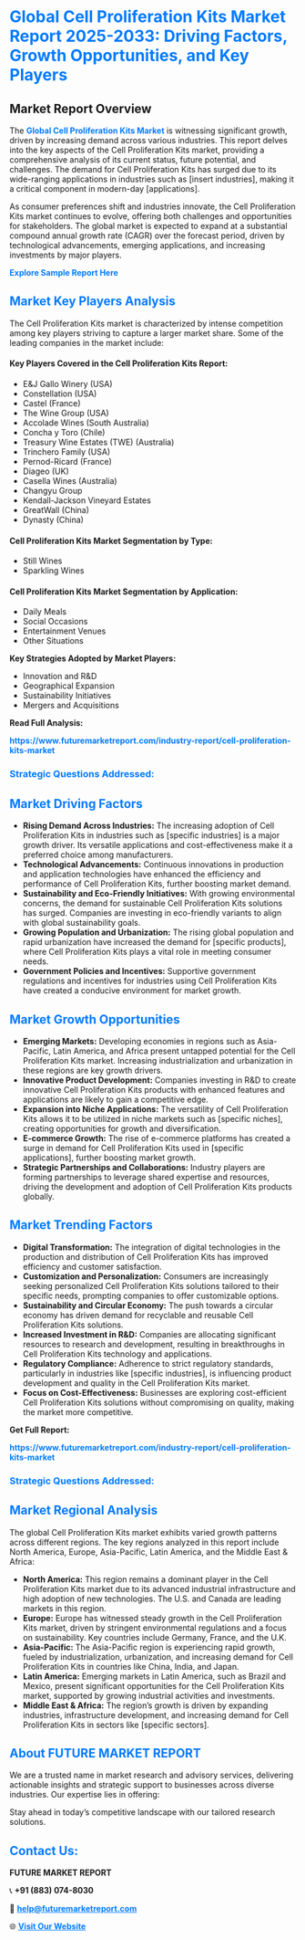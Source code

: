 <h1 style="color: #007BFF;">Global Cell Proliferation Kits Market Report 2025-2033: Driving Factors, Growth Opportunities, and Key Players</h1>

<section id="overview">
<h2>Market Report Overview</h2>
<p>The <a href="https://www.futuremarketreport.com/industry-report/cell-proliferation-kits-market" style="color: #007BFF; text-decoration: none;"><strong>Global Cell Proliferation Kits Market</strong></a> is witnessing significant growth, driven by increasing demand across various industries. This report delves into the key aspects of the Cell Proliferation Kits market, providing a comprehensive analysis of its current status, future potential, and challenges. The demand for Cell Proliferation Kits has surged due to its wide-ranging applications in industries such as [insert industries], making it a critical component in modern-day [applications].</p>
<p>As consumer preferences shift and industries innovate, the Cell Proliferation Kits market continues to evolve, offering both challenges and opportunities for stakeholders. The global market is expected to expand at a substantial compound annual growth rate (CAGR) over the forecast period, driven by technological advancements, emerging applications, and increasing investments by major players.</p>
</section>

<section id="overview">
<p><a href="https://www.futuremarketreport.com/request-sample/reportId=32090" style="color: #007BFF; text-decoration: none;"><strong>Explore Sample Report Here</strong></a></p>
</section>

<section id="key-players">
<h2 style="color: #007BFF;">Market Key Players Analysis</h2>
<p>The Cell Proliferation Kits market is characterized by intense competition among key players striving to capture a larger market share. Some of the leading companies in the market include:</p>
<h4>Key Players Covered in the Cell Proliferation Kits Report:</h4>
<ul><li>E&amp;J Gallo Winery (USA)</li><li>Constellation (USA)</li><li>Castel (France)</li><li>The Wine Group (USA)</li><li>Accolade Wines (South Australia)</li><li>Concha y Toro (Chile)</li><li>Treasury Wine Estates (TWE) (Australia)</li><li>Trinchero Family (USA)</li><li>Pernod-Ricard (France)</li><li>Diageo (UK)</li><li>Casella Wines (Australia)</li><li>Changyu Group</li><li>Kendall-Jackson Vineyard Estates</li><li>GreatWall (China)</li><li>Dynasty (China)</li></ul>
<h4>Cell Proliferation Kits Market Segmentation by Type:</h4>
<ul><li>Still Wines</li><li>Sparkling Wines</li></ul>

<h4>Cell Proliferation Kits Market Segmentation by Application:</h4>
<ul><li>Daily Meals</li><li>Social Occasions</li><li>Entertainment Venues</li><li>Other Situations</li></ul>
<p><strong>Key Strategies Adopted by Market Players:</strong></p>
<ul>
<li>Innovation and R&D</li>
<li>Geographical Expansion</li>
<li>Sustainability Initiatives</li>
<li>Mergers and Acquisitions</li>
</ul>
</section>

<section>
<p><strong>Read Full Analysis: </strong></p><a href="https://www.futuremarketreport.com/industry-report/cell-proliferation-kits-market" style="color: #007BFF; text-decoration: none;"><strong>https://www.futuremarketreport.com/industry-report/cell-proliferation-kits-market</strong></a>
<h3 style="color: #007BFF;">Strategic Questions Addressed:</h3>
</section>

<section id="driving-factors">
<h2 style="color: #007BFF;">Market Driving Factors</h2>
<ul>
<li><strong>Rising Demand Across Industries:</strong> The increasing adoption of Cell Proliferation Kits in industries such as [specific industries] is a major growth driver. Its versatile applications and cost-effectiveness make it a preferred choice among manufacturers.</li>
<li><strong>Technological Advancements:</strong> Continuous innovations in production and application technologies have enhanced the efficiency and performance of Cell Proliferation Kits, further boosting market demand.</li>
<li><strong>Sustainability and Eco-Friendly Initiatives:</strong> With growing environmental concerns, the demand for sustainable Cell Proliferation Kits solutions has surged. Companies are investing in eco-friendly variants to align with global sustainability goals.</li>
<li><strong>Growing Population and Urbanization:</strong> The rising global population and rapid urbanization have increased the demand for [specific products], where Cell Proliferation Kits plays a vital role in meeting consumer needs.</li>
<li><strong>Government Policies and Incentives:</strong> Supportive government regulations and incentives for industries using Cell Proliferation Kits have created a conducive environment for market growth.</li>
</ul>
</section>

<section id="growth-opportunities">
<h2 style="color: #007BFF;">Market Growth Opportunities</h2>
<ul>
<li><strong>Emerging Markets:</strong> Developing economies in regions such as Asia-Pacific, Latin America, and Africa present untapped potential for the Cell Proliferation Kits market. Increasing industrialization and urbanization in these regions are key growth drivers.</li>
<li><strong>Innovative Product Development:</strong> Companies investing in R&D to create innovative Cell Proliferation Kits products with enhanced features and applications are likely to gain a competitive edge.</li>
<li><strong>Expansion into Niche Applications:</strong> The versatility of Cell Proliferation Kits allows it to be utilized in niche markets such as [specific niches], creating opportunities for growth and diversification.</li>
<li><strong>E-commerce Growth:</strong> The rise of e-commerce platforms has created a surge in demand for Cell Proliferation Kits used in [specific applications], further boosting market growth.</li>
<li><strong>Strategic Partnerships and Collaborations:</strong> Industry players are forming partnerships to leverage shared expertise and resources, driving the development and adoption of Cell Proliferation Kits products globally.</li>
</ul>
</section>

<section id="trending-factors">
<h2 style="color: #007BFF;">Market Trending Factors</h2>
<ul>
<li><strong>Digital Transformation:</strong> The integration of digital technologies in the production and distribution of Cell Proliferation Kits has improved efficiency and customer satisfaction.</li>
<li><strong>Customization and Personalization:</strong> Consumers are increasingly seeking personalized Cell Proliferation Kits solutions tailored to their specific needs, prompting companies to offer customizable options.</li>
<li><strong>Sustainability and Circular Economy:</strong> The push towards a circular economy has driven demand for recyclable and reusable Cell Proliferation Kits solutions.</li>
<li><strong>Increased Investment in R&D:</strong> Companies are allocating significant resources to research and development, resulting in breakthroughs in Cell Proliferation Kits technology and applications.</li>
<li><strong>Regulatory Compliance:</strong> Adherence to strict regulatory standards, particularly in industries like [specific industries], is influencing product development and quality in the Cell Proliferation Kits market.</li>
<li><strong>Focus on Cost-Effectiveness:</strong> Businesses are exploring cost-efficient Cell Proliferation Kits solutions without compromising on quality, making the market more competitive.</li>
</ul>
</section>

<section>
<p><strong>Get Full Report: </strong></p><a href="https://www.futuremarketreport.com/industry-report/cell-proliferation-kits-market" style="color: #007BFF; text-decoration: none;"><strong>https://www.futuremarketreport.com/industry-report/cell-proliferation-kits-market</strong></a>
<h3 style="color: #007BFF;">Strategic Questions Addressed:</h3>
</section>


<section id="regional-analysis">
<h2 style="color: #007BFF;">Market Regional Analysis</h2>
<p>The global Cell Proliferation Kits market exhibits varied growth patterns across different regions. The key regions analyzed in this report include North America, Europe, Asia-Pacific, Latin America, and the Middle East & Africa:</p>
<ul>
<li><strong>North America:</strong> This region remains a dominant player in the Cell Proliferation Kits market due to its advanced industrial infrastructure and high adoption of new technologies. The U.S. and Canada are leading markets in this region.</li>
<li><strong>Europe:</strong> Europe has witnessed steady growth in the Cell Proliferation Kits market, driven by stringent environmental regulations and a focus on sustainability. Key countries include Germany, France, and the U.K.</li>
<li><strong>Asia-Pacific:</strong> The Asia-Pacific region is experiencing rapid growth, fueled by industrialization, urbanization, and increasing demand for Cell Proliferation Kits in countries like China, India, and Japan.</li>
<li><strong>Latin America:</strong> Emerging markets in Latin America, such as Brazil and Mexico, present significant opportunities for the Cell Proliferation Kits market, supported by growing industrial activities and investments.</li>
<li><strong>Middle East & Africa:</strong> The region’s growth is driven by expanding industries, infrastructure development, and increasing demand for Cell Proliferation Kits in sectors like [specific sectors].</li>
</ul>
</section>

<footer>
<h2 style="color: #007BFF;">About FUTURE MARKET REPORT</h2>
<p>We are a trusted name in market research and advisory services, delivering actionable insights and strategic support to businesses across diverse industries. Our expertise lies in offering:</p>

<p>Stay ahead in today’s competitive landscape with our tailored research solutions.</p>

<h2 style="color: #007BFF;">Contact Us:</h2>
<p><strong>FUTURE MARKET REPORT</strong></p>
<p>📞 <strong>+91 (883) 074-8030</strong></p>
<p>📧 <strong><a href="mailto:help@futuremarketreport.com" style="color: #007BFF;">help@futuremarketreport.com</a></strong></p>
<p>🌐 <strong><a href="https://www.futuremarketreport.com/" style="color: #007BFF;">Visit Our Website</a></strong></p>
</footer>